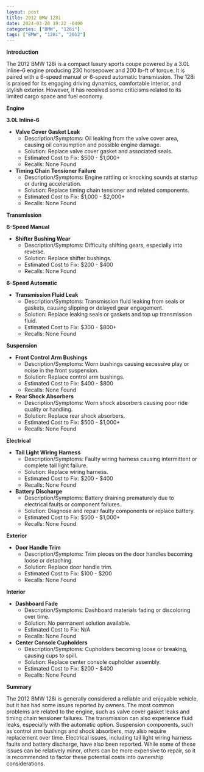```yaml
---
layout: post
title: 2012 BMW 128i
date: 2024-03-28 19:22 -0400
categories: ["BMW", "128i"]
tags: ["BMW", "128i", "2012"]
---
```

**Introduction**

The 2012 BMW 128i is a compact luxury sports coupe powered by a 3.0L inline-6 engine producing 230 horsepower and 200 lb-ft of torque. It is paired with a 6-speed manual or 6-speed automatic transmission. The 128i is praised for its engaging driving dynamics, comfortable interior, and stylish exterior. However, it has received some criticisms related to its limited cargo space and fuel economy.

**Engine**

**3.0L Inline-6**

* **Valve Cover Gasket Leak**
    * Description/Symptoms: Oil leaking from the valve cover area, causing oil consumption and possible engine damage.
    * Solution: Replace valve cover gasket and associated seals.
    * Estimated Cost to Fix: $500 - $1,000+
    * Recalls: None Found
* **Timing Chain Tensioner Failure**
    * Description/Symptoms: Engine rattling or knocking sounds at startup or during acceleration.
    * Solution: Replace timing chain tensioner and related components.
    * Estimated Cost to Fix: $1,000 - $2,000+
    * Recalls: None Found

**Transmission**

**6-Speed Manual**

* **Shifter Bushing Wear**
    * Description/Symptoms: Difficulty shifting gears, especially into reverse.
    * Solution: Replace shifter bushings.
    * Estimated Cost to Fix: $200 - $400
    * Recalls: None Found

**6-Speed Automatic**

* **Transmission Fluid Leak**
    * Description/Symptoms: Transmission fluid leaking from seals or gaskets, causing slipping or delayed gear engagement.
    * Solution: Replace leaking seals or gaskets and top up transmission fluid.
    * Estimated Cost to Fix: $300 - $800+
    * Recalls: None Found

**Suspension**

* **Front Control Arm Bushings**
    * Description/Symptoms: Worn bushings causing excessive play or noise in the front suspension.
    * Solution: Replace control arm bushings.
    * Estimated Cost to Fix: $400 - $800
    * Recalls: None Found
* **Rear Shock Absorbers**
    * Description/Symptoms: Worn shock absorbers causing poor ride quality or handling.
    * Solution: Replace rear shock absorbers.
    * Estimated Cost to Fix: $500 - $1,000+
    * Recalls: None Found

**Electrical**

* **Tail Light Wiring Harness**
    * Description/Symptoms: Faulty wiring harness causing intermittent or complete tail light failure.
    * Solution: Replace wiring harness.
    * Estimated Cost to Fix: $200 - $400
    * Recalls: None Found
* **Battery Discharge**
    * Description/Symptoms: Battery draining prematurely due to electrical faults or component failures.
    * Solution: Diagnose and repair faulty components or replace battery.
    * Estimated Cost to Fix: $500 - $1,000+
    * Recalls: None Found

**Exterior**

* **Door Handle Trim**
    * Description/Symptoms: Trim pieces on the door handles becoming loose or detaching.
    * Solution: Replace door handle trim.
    * Estimated Cost to Fix: $100 - $200
    * Recalls: None Found

**Interior**

* **Dashboard Fade**
    * Description/Symptoms: Dashboard materials fading or discoloring over time.
    * Solution: No permanent solution available.
    * Estimated Cost to Fix: N/A
    * Recalls: None Found
* **Center Console Cupholders**
    * Description/Symptoms: Cupholders becoming loose or breaking, causing cups to spill.
    * Solution: Replace center console cupholder assembly.
    * Estimated Cost to Fix: $200 - $400
    * Recalls: None Found

**Summary**

The 2012 BMW 128i is generally considered a reliable and enjoyable vehicle, but it has had some issues reported by owners. The most common problems are related to the engine, such as valve cover gasket leaks and timing chain tensioner failures. The transmission can also experience fluid leaks, especially with the automatic option. Suspension components, such as control arm bushings and shock absorbers, may also require replacement over time. Electrical issues, including tail light wiring harness faults and battery discharge, have also been reported. While some of these issues can be relatively minor, others can be more expensive to repair, so it is recommended to factor these potential costs into ownership considerations.
